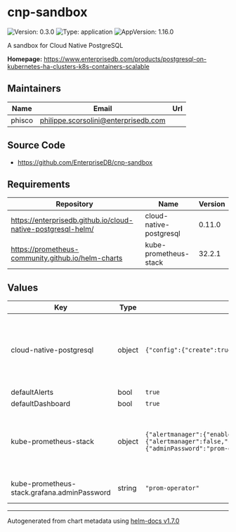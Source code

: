 # cnp-sandbox

![Version: 0.3.0](https://img.shields.io/badge/Version-0.3.0-informational?style=flat-square) ![Type: application](https://img.shields.io/badge/Type-application-informational?style=flat-square) ![AppVersion: 1.16.0](https://img.shields.io/badge/AppVersion-1.16.0-informational?style=flat-square)

A sandbox for Cloud Native PostgreSQL

**Homepage:** <https://www.enterprisedb.com/products/postgresql-on-kubernetes-ha-clusters-k8s-containers-scalable>

## Maintainers

| Name | Email | Url |
| ---- | ------ | --- |
| phisco | philippe.scorsolini@enterprisedb.com |  |

## Source Code

* <https://github.com/EnterpriseDB/cnp-sandbox>

## Requirements

| Repository | Name | Version |
|------------|------|---------|
| https://enterprisedb.github.io/cloud-native-postgresql-helm/ | cloud-native-postgresql | 0.11.0 |
| https://prometheus-community.github.io/helm-charts | kube-prometheus-stack | 32.2.1 |

## Values

| Key | Type | Default | Description |
|-----|------|---------|-------------|
| cloud-native-postgresql | object | `{"config":{"create":true,"data":{"MONITORING_QUERIES_CONFIGMAP":"default-monitoring-queries"}},"enabled":true}` | here you can pass the whole values directly to the cloud-native-postgresql chart |
| defaultAlerts | bool | `true` |  |
| defaultDashboard | bool | `true` |  |
| kube-prometheus-stack | object | `{"alertmanager":{"enabled":true},"defaultRules":{"create":true,"rules":{"alertmanager":false,"configReloaders":false,"etcd":false,"general":false,"k8s":true,"kubeApiserver":false,"kubeApiserverAvailability":false,"kubeApiserverSlos":false,"kubePrometheusGeneral":false,"kubePrometheusNodeRecording":false,"kubeProxy":false,"kubeScheduler":false,"kubeStateMetrics":false,"kubelet":true,"kubernetesApps":false,"kubernetesResources":false,"kubernetesStorage":false,"kubernetesSystem":false,"network":false,"node":true,"nodeExporterAlerting":false,"nodeExporterRecording":true,"prometheus":false,"prometheusOperator":false}},"enabled":true,"grafana":{"adminPassword":"prom-operator","defaultDashboardsEnabled":false,"enabled":true},"kubeControllerManager":{"enabled":false},"nodeExporter":{"enabled":false},"prometheus":{"prometheusSpec":{"podMonitorSelectorNilUsesHelmValues":false,"probeSelectorNilUsesHelmValues":false,"ruleSelectorNilUsesHelmValues":false,"serviceMonitorSelectorNilUsesHelmValues":false}}}` | here you can pass the whole values directly to the kube-prometheus-stack chart |
| kube-prometheus-stack.grafana.adminPassword | string | `"prom-operator"` | the grafana admin password |

----------------------------------------------
Autogenerated from chart metadata using [helm-docs v1.7.0](https://github.com/norwoodj/helm-docs/releases/v1.7.0)
